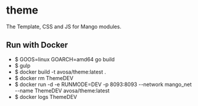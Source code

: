 # theme
The Template, CSS and JS for Mango modules.

## Run with Docker
* $ GOOS=linux GOARCH=amd64 go build
* $ gulp
* $ docker build -t avosa/theme:latest .
* $ docker rm ThemeDEV
* $ docker run -d -e RUNMODE=DEV -p 8093:8093 --network mango_net --name ThemeDEV avosa/theme:latest
* $ docker logs ThemeDEV
